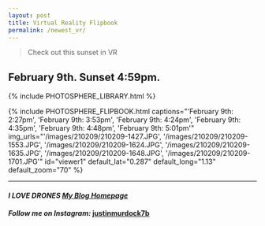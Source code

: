 ```yaml
---
layout: post
title: Virtual Reality Flipbook
permalink: /newest_vr/
---
```


> Check out this sunset in VR

## February 9th. Sunset 4:59pm.

{% include PHOTOSPHERE_LIBRARY.html %}

{% include PHOTOSPHERE_FLIPBOOK.html captions="'February 9th: 2:27pm', 'February 9th: 3:53pm', 'February 9th: 4:24pm', 'February 9th: 4:35pm', 'February 9th: 4:48pm', 'February 9th: 5:01pm'" img_urls="'/images/210209/210209-1427.JPG', '/images/210209/210209-1553.JPG', '/images/210209/210209-1624.JPG', '/images/210209/210209-1635.JPG', '/images/210209/210209-1648.JPG', '/images/210209/210209-1701.JPG'" id="viewer1" default_lat="0.287" default_long="1.13" default_zoom="70" %}

___

#### _**I LOVE DRONES [My Blog Homepage](/)**_
#### _Follow me on Instagram:_ [**justinmurdock7b**](https://www.instagram.com/justinmurdock7b/?hl=en)
